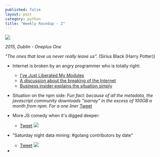 ```yaml
---
published: false
layout: post
category: python
title: "Weekly Roundup - 2"
---
```



![](https://devdala.files.wordpress.com/2016/03/pano_20140510_212720.jpg)

*2015, Dublin - Oneplus One*

*"The ones that love us never really leave us".*
(Sirius Black (Harry Potter))

* Internet is broken by an angry programmer who is totally right:
  * [I’ve Just Liberated My Modules](https://medium.com/@azerbike/i-ve-just-liberated-my-modules-9045c06be67c#.f0zgycwl7)
  * [A discussion about the breaking of the Internet](https://medium.com/@mproberts/a-discussion-about-the-breaking-of-the-internet-3d4d2a83aa4d#.t0oxvjce2)
  * [Business insider explains the situation simply](http://uk.businessinsider.com/npm-left-pad-controversy-explained-2016-3?r=US&IR=T)

* Situation on the npm side:
*Fun fact: because of all the metadata, the javascript community downloads "isarray" in the excess of 100GB a month from npm. For a one liner*
[Tweet](https://twitter.com/mitsuhiko/status/712624914071728128)

* More JS comedy when it's digged deeper:
  * [Tweet](https://twitter.com/TobyKurien/status/712536641391484929)
![](https://pbs.twimg.com/media/CeNwPEsXEAABcPl.jpg)

* "Saturday night data mining: #golang contributors by date"
  * [Tweet](https://twitter.com/davecheney/status/711147776332079104)
![](https://pbs.twimg.com/media/Cd6BIiPUAAABjco.jpg)

* 
